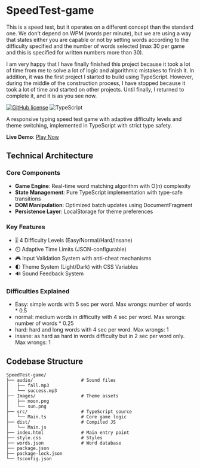 # SpeedTest-game

This is a speed test, but it operates on a different concept than the standard one. We don't depend on WPM (words per minute), but we are using a way that states either you are capable or not by setting words according to the difficulty specified and the number of words selected (max 30 per game and this is specified for written numbers more than 30).

I am very happy that I have finally finished this project because it took a lot of time from me to solve a lot of logic and algorithmic mistakes to finish it. In addition, it was the first project I started to build using TypeScript. However, during the middle of the construction process, I have stopped because it took a lot of time and started on other projects. Until finally, I returned to complete it, and it is as you see now.


[![GitHub license](https://img.shields.io/badge/license-MIT-blue.svg)](https://github.com/SaifAbdelrazek011/speed-typing-game/blob/main/LICENSE)
![TypeScript](https://img.shields.io/badge/TypeScript-4.9%2B-3178C6.svg)

A responsive typing speed test game with adaptive difficulty levels and theme switching, implemented in TypeScript with strict type safety.

**Live Demo**: [Play Now](https://saifabdelrazek011.github.io/SpeedTest-game/)

## Technical Architecture

### Core Components
- **Game Engine**: Real-time word matching algorithm with O(n) complexity
- **State Management**: Pure TypeScript implementation with type-safe transitions
- **DOM Manipulation**: Optimized batch updates using DocumentFragment
- **Persistence Layer**: LocalStorage for theme preferences

### Key Features
- 🎚️ 4 Difficulty Levels (Easy/Normal/Hard/Insane)
- ⏲️ Adaptive Time Limits (JSON-configurable)
- 🎮 Input Validation System with anti-cheat mechanisms
- 🌓 Theme System (Light/Dark) with CSS Variables
- 🔊 Sound Feedback System

### Difficulties Explained
- Easy: simple words with 5 sec per word. Max wrongs: number of words * 0.5
- normal: medium words in difficulty with 4 sec per word. Max wrongs: number of words * 0.25
- hard: hard and long words with 4 sec per word. Max wrongs: 1
- insane: as hard as hard in words difficulty but in 2 sec per word only. Max wrongs: 1

## Codebase Structure

```plaintext
SpeedTest-game/
├── audio/                  # Sound files
│   ├── fall.mp3
│   └── success.mp3
├── Images/                 # Theme assets
│   ├── moon.png
│   └── sun.png
├── src/                    # TypeScript source
│   └── Main.ts             # Core game logic
├── dist/                   # Compiled JS
│   └── Main.js
├── index.html              # Main entry point
├── style.css               # Styles
├── words.json              # Word database
├── package.json
├── package-lock.json
└── tsconfig.json
